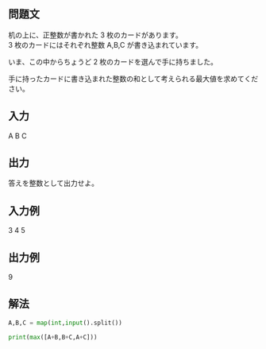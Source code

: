 ## 問題文
机の上に、正整数が書かれた 
3 枚のカードがあります。   
3 枚のカードにはそれぞれ整数 
A,B,C が書き込まれています。  

いま、この中からちょうど 
2 枚のカードを選んで手に持ちました。  

手に持ったカードに書き込まれた整数の和として考えられる最大値を求めてください。
## 入力
A B C
## 出力
答えを整数として出力せよ。
## 入力例
3 4 5
## 出力例
9
## 解法

```python
A,B,C = map(int,input().split())

print(max([A+B,B+C,A+C]))